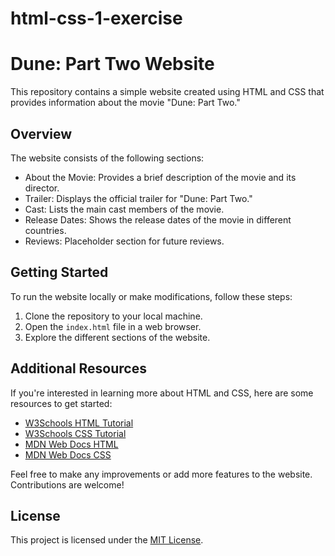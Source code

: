 # html-css-1-exercise
# Dune: Part Two Website

This repository contains a simple website created using HTML and CSS that provides information about the movie "Dune: Part Two."

## Overview

The website consists of the following sections:

- About the Movie: Provides a brief description of the movie and its director.
- Trailer: Displays the official trailer for "Dune: Part Two."
- Cast: Lists the main cast members of the movie.
- Release Dates: Shows the release dates of the movie in different countries.
- Reviews: Placeholder section for future reviews.

## Getting Started

To run the website locally or make modifications, follow these steps:

1. Clone the repository to your local machine.
2. Open the `index.html` file in a web browser.
3. Explore the different sections of the website.

## Additional Resources

If you're interested in learning more about HTML and CSS, here are some resources to get started:

- [W3Schools HTML Tutorial](https://www.w3schools.com/html/)
- [W3Schools CSS Tutorial](https://www.w3schools.com/css/)
- [MDN Web Docs HTML](https://developer.mozilla.org/en-US/docs/Web/HTML)
- [MDN Web Docs CSS](https://developer.mozilla.org/en-US/docs/Web/CSS)

Feel free to make any improvements or add more features to the website. Contributions are welcome!

## License

This project is licensed under the [MIT License](LICENSE).
